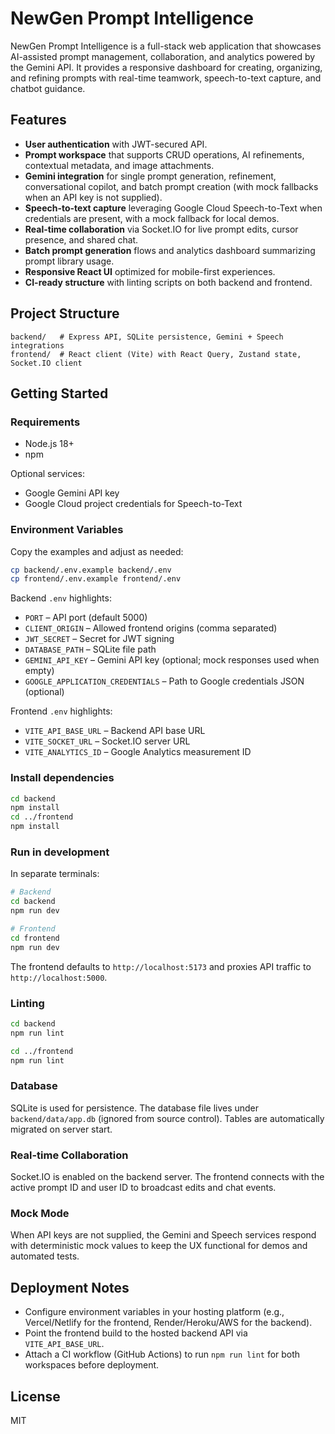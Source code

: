 # NewGen Prompt Intelligence

NewGen Prompt Intelligence is a full-stack web application that showcases AI-assisted prompt management, collaboration, and analytics powered by the Gemini API. It provides a responsive dashboard for creating, organizing, and refining prompts with real-time teamwork, speech-to-text capture, and chatbot guidance.

## Features

- **User authentication** with JWT-secured API.
- **Prompt workspace** that supports CRUD operations, AI refinements, contextual metadata, and image attachments.
- **Gemini integration** for single prompt generation, refinement, conversational copilot, and batch prompt creation (with mock fallbacks when an API key is not supplied).
- **Speech-to-text capture** leveraging Google Cloud Speech-to-Text when credentials are present, with a mock fallback for local demos.
- **Real-time collaboration** via Socket.IO for live prompt edits, cursor presence, and shared chat.
- **Batch prompt generation** flows and analytics dashboard summarizing prompt library usage.
- **Responsive React UI** optimized for mobile-first experiences.
- **CI-ready structure** with linting scripts on both backend and frontend.

## Project Structure

```
backend/   # Express API, SQLite persistence, Gemini + Speech integrations
frontend/  # React client (Vite) with React Query, Zustand state, Socket.IO client
```

## Getting Started

### Requirements

- Node.js 18+
- npm

Optional services:
- Google Gemini API key
- Google Cloud project credentials for Speech-to-Text

### Environment Variables

Copy the examples and adjust as needed:

```bash
cp backend/.env.example backend/.env
cp frontend/.env.example frontend/.env
```

Backend `.env` highlights:
- `PORT` – API port (default 5000)
- `CLIENT_ORIGIN` – Allowed frontend origins (comma separated)
- `JWT_SECRET` – Secret for JWT signing
- `DATABASE_PATH` – SQLite file path
- `GEMINI_API_KEY` – Gemini API key (optional; mock responses used when empty)
- `GOOGLE_APPLICATION_CREDENTIALS` – Path to Google credentials JSON (optional)

Frontend `.env` highlights:
- `VITE_API_BASE_URL` – Backend API base URL
- `VITE_SOCKET_URL` – Socket.IO server URL
- `VITE_ANALYTICS_ID` – Google Analytics measurement ID

### Install dependencies

```bash
cd backend
npm install
cd ../frontend
npm install
```

### Run in development

In separate terminals:

```bash
# Backend
cd backend
npm run dev

# Frontend
cd frontend
npm run dev
```

The frontend defaults to `http://localhost:5173` and proxies API traffic to `http://localhost:5000`.

### Linting

```bash
cd backend
npm run lint

cd ../frontend
npm run lint
```

### Database

SQLite is used for persistence. The database file lives under `backend/data/app.db` (ignored from source control). Tables are automatically migrated on server start.

### Real-time Collaboration

Socket.IO is enabled on the backend server. The frontend connects with the active prompt ID and user ID to broadcast edits and chat events.

### Mock Mode

When API keys are not supplied, the Gemini and Speech services respond with deterministic mock values to keep the UX functional for demos and automated tests.

## Deployment Notes

- Configure environment variables in your hosting platform (e.g., Vercel/Netlify for the frontend, Render/Heroku/AWS for the backend).
- Point the frontend build to the hosted backend API via `VITE_API_BASE_URL`.
- Attach a CI workflow (GitHub Actions) to run `npm run lint` for both workspaces before deployment.

## License

MIT
